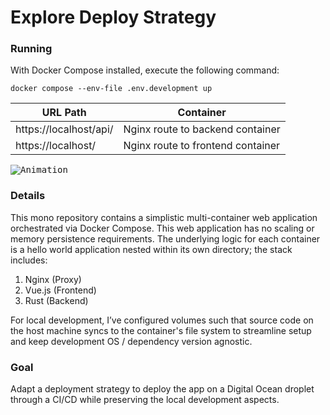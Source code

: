# Explore Deploy Strategy

### Running
With Docker Compose installed, execute the following command:
  
```Console
docker compose --env-file .env.development up
```
  
| URL Path             | Container          |
|----------------------|--------------------|
| https://localhost/api/ | Nginx route to backend container  |
| https://localhost/    | Nginx route to frontend container |

<kbd>![Animation](https://github.com/user-attachments/assets/d4a194fb-874b-47fb-a04e-7f668ba88066)</kbd>


### Details
This mono repository contains a simplistic multi-container web application orchestrated via Docker Compose. This web application has no scaling or memory persistence requirements. The underlying logic for each container is a hello world application nested within its own directory; the stack includes:

1. Nginx (Proxy)
2. Vue.js (Frontend)
3. Rust (Backend)

For local development, I’ve configured volumes such that source code on the host machine syncs to the container's file system to streamline setup and keep development OS / dependency version agnostic. 

### Goal 
Adapt a deployment strategy to deploy the app on a Digital Ocean droplet through a CI/CD while preserving the local development aspects.







